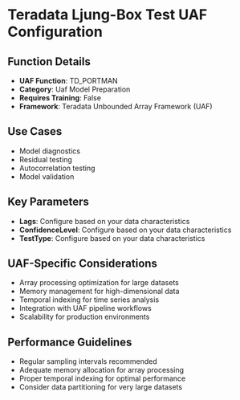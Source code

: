 # Teradata Ljung-Box Test UAF Configuration

## Function Details
- **UAF Function**: TD_PORTMAN
- **Category**: Uaf Model Preparation
- **Requires Training**: False
- **Framework**: Teradata Unbounded Array Framework (UAF)

## Use Cases
- Model diagnostics
- Residual testing
- Autocorrelation testing
- Model validation

## Key Parameters
- **Lags**: Configure based on your data characteristics
- **ConfidenceLevel**: Configure based on your data characteristics
- **TestType**: Configure based on your data characteristics

## UAF-Specific Considerations
- Array processing optimization for large datasets
- Memory management for high-dimensional data
- Temporal indexing for time series analysis
- Integration with UAF pipeline workflows
- Scalability for production environments

## Performance Guidelines
- Regular sampling intervals recommended
- Adequate memory allocation for array processing
- Proper temporal indexing for optimal performance
- Consider data partitioning for very large datasets
